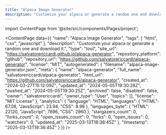 ```yaml
---
title: "Alpaca Image Generator"
description: "Customize your alpaca or generate a random one and download it."
---
```

import ContentPage from '@site/src/components/Pages/project';

<ContentPage
    data={{
  "name": "Alpaca Image Generator",
  "tags": [
    "html",
    "css",
    "javascript"
  ],
  "description": "Customize your alpaca or generate a random one and download it.",
  "type": "tool",
  "site_url": "https://salvatorericcardi.github.io/alpaca-generator",
  "repository_platform": "github",
  "repository_url": "https://github.com/salvatorericcardi/alpaca-generator",
  "license": "MIT",
  "autogenerated": {
    "filename": "alpaca-image-generator.json",
    "meta": {
      "name": "alpaca-generator",
      "full_name": "salvatorericcardi/alpaca-generator",
      "html_url": "https://github.com/salvatorericcardi/alpaca-generator",
      "created_at": "2024-03-27T15:12:09Z",
      "updated_at": "2024-05-05T19:30:28Z",
      "pushed_at": "2024-05-05T19:30:25Z",
      "archived": false,
      "disabled": false,
      "owner": "salvatorericcardi",
      "owner_type": "User",
      "topics": [],
      "license": "MIT License"
    },
    "analytics": {
      "language": "HTML",
      "languages": {
        "HTML": 67.08,
        "JavaScript": 23.94,
        "CSS": 8.98
      },
      "languages_byte": {
        "HTML": 22120,
        "JavaScript": 7896,
        "CSS": 2960
      },
      "stargazers_count": 0,
      "forks_count": 0,
      "open_issues_count": 0,
      "forks": 0,
      "open_issues": 0,
      "watchers": 0,
      "updated_at": "2025-03-13T18:36:45Z"
    },
    "timestamp": "2025-03-13T18:36:45Z"
  }
}}
/>
